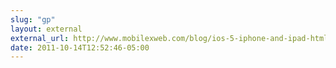 ```yaml
---
slug: "gp"
layout: external
external_url: http://www.mobilexweb.com/blog/ios-5-iphone-and-ipad-html5
date: 2011-10-14T12:52:46-05:00
---
```

